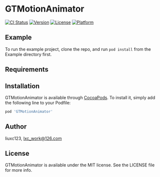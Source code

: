 # GTMotionAnimator

[![CI Status](https://img.shields.io/travis/liuxc123/GTMotionAnimator.svg?style=flat)](https://travis-ci.org/liuxc123/GTMotionAnimator)
[![Version](https://img.shields.io/cocoapods/v/GTMotionAnimator.svg?style=flat)](https://cocoapods.org/pods/GTMotionAnimator)
[![License](https://img.shields.io/cocoapods/l/GTMotionAnimator.svg?style=flat)](https://cocoapods.org/pods/GTMotionAnimator)
[![Platform](https://img.shields.io/cocoapods/p/GTMotionAnimator.svg?style=flat)](https://cocoapods.org/pods/GTMotionAnimator)

## Example

To run the example project, clone the repo, and run `pod install` from the Example directory first.

## Requirements

## Installation

GTMotionAnimator is available through [CocoaPods](https://cocoapods.org). To install
it, simply add the following line to your Podfile:

```ruby
pod 'GTMotionAnimator'
```

## Author

liuxc123, lxc_work@126.com

## License

GTMotionAnimator is available under the MIT license. See the LICENSE file for more info.
